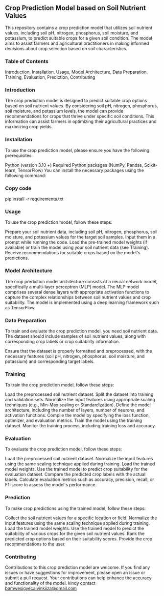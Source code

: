 
## Crop Prediction Model based on Soil Nutrient Values
This repository contains a crop prediction model that utilizes soil nutrient values, including soil pH, nitrogen, phosphorus, soil moisture, and potassium, to predict suitable crops for a given soil condition. The model aims to assist farmers and agricultural practitioners in making informed decisions about crop selection based on soil characteristics.

### Table of Contents
Introduction, 
Installation,
Usage,
Model Architecture,
Data Preparation,
Training,
Evaluation,
Prediction,
Contributing

### Introduction
The crop prediction model is designed to predict suitable crop options based on soil nutrient values. By considering soil pH, nitrogen, phosphorus, soil moisture, and potassium levels, the model can provide recommendations for crops that thrive under specific soil conditions. This information can assist farmers in optimizing their agricultural practices and maximizing crop yields.

### Installation
To use the crop prediction model, please ensure you have the following prerequisites:

Python (version 3.10 +)
Required Python packages (NumPy, Pandas, Scikit-learn, TensorFlow)
You can install the necessary packages using the following command:

### Copy code
pip install -r requirements.txt
### Usage
To use the crop prediction model, follow these steps:

Prepare your soil nutrient data, including soil pH, nitrogen, phosphorus, soil moisture, and potassium values for the target soil samples.
Input them in a prompt while running the code.
Load the pre-trained model weights (if available) or train the model using your soil nutrient data (see Training).
Receive recommendations for suitable crops based on the model's predictions.

### Model Architecture
The crop prediction model architecture consists of a neural network model, specifically a multi-layer perceptron (MLP) model. The MLP model comprises several dense layers with appropriate activation functions to capture the complex relationships between soil nutrient values and crop suitability. The model is implemented using a deep learning framework such as TensorFlow.

### Data Preparation
To train and evaluate the crop prediction model, you need soil nutrient data. The dataset should include samples of soil nutrient values, along with corresponding crop labels or crop suitability information.

Ensure that the dataset is properly formatted and preprocessed, with the necessary features (soil pH, nitrogen, phosphorus, soil moisture, and potassium) and corresponding target labels.

### Training
To train the crop prediction model, follow these steps:

Load the preprocessed soil nutrient dataset.
Split the dataset into training and validation sets.
Normalize the input features using appropriate scaling techniques (e.g., Min-Max scaling or Standardization).
Define the model architecture, including the number of layers, number of neurons, and activation functions.
Compile the model by specifying the loss function, optimizer, and evaluation metrics.
Train the model using the training dataset.
Monitor the training process, including training loss and accuracy.

### Evaluation
To evaluate the crop prediction model, follow these steps:

Load the preprocessed soil nutrient dataset.
Normalize the input features using the same scaling technique applied during training.
Load the trained model weights.
Use the trained model to predict crop suitability for the evaluation dataset.
Compare the predicted crop labels with the actual labels.
Calculate evaluation metrics such as accuracy, precision, recall, or F1-score to assess the model's performance.
### Prediction
To make crop predictions using the trained model, follow these steps:

Collect the soil nutrient values for a specific location or field.
Normalize the input features using the same scaling technique applied during training.
Load the trained model weights.
Use the trained model to predict the suitability of various crops for the given soil nutrient values.
Rank the predicted crop options based on their suitability scores.
Provide the crop recommendations to the user.
### Contributing
Contributions to this crop prediction model are welcome. If you find any issues or have suggestions for improvement, please open an issue or submit a pull request. Your contributions can help enhance the accuracy and functionality of the model.
kindy contact bamwesigyecalvinkiiza@gmail.com


